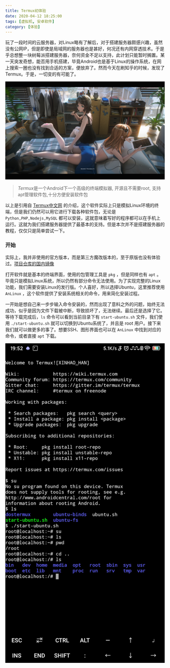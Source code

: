 ```yaml
---
title: Termux初体验
date: 2020-04-12 18:25:00
tags: [虚拟机, 安卓软件]
category: [体验]
---
```


玩了一段时间的云服务器，对Linux略有了解后，对于搭建服务器颇感兴趣，虽然没有公网IP，但是即使是局域网的服务器也是甚好，何况还有内网穿透技术。于是乎总想整一块树莓派搭建服务器，奈何资金不足以支持，此计划只能暂时搁置。某一天突发奇想，能否用手机搭建，毕竟Android也是基于Linux的操作系统，在网上搜索一圈也没有找到合适的方案，便放弃了。然而今天在刷知乎的时候，发现了Termux。于是，一切变的有可能了。

<!--more-->

![](/images/pic/81.jpg)

> *Termux*是一个Android下一个高级的终端模拟器, 开源且不需要root, 支持apt管理软件包,十分方便安装软件包

以上是引用自 [Termux中文网](http://www.termux.cn/) 的介绍，这个软件实际上只是模拟Linux环境的终端，但是我们仍然可以用它进行下载各种软件包，无论是 `Python,PHP,Nodejs,MySQL` 都可以安装，这就意味着写好的程序都可以在手机上运行。这就为我们搭建服务器提供了最基本的支持。但是本次并不是搭建服务器的教程，仅仅只是简单尝试一下。

### 开始

实际上，我并非使用的官方版本，而是第三方魔改版本的，至于原版也没有体验过。[项目仓库的国内镜像](https://gitee.com/mirrors/termux/tree/master)

打开软件就是基本的终端界面，使用的包管理工具是 `pkg` ，但是同样也有 `apt` 。毕竟只是模拟Linux系统，所以仍然有部分命令无法使用。为了实现完整的Linux功能，我们需要安装Linux的发行版。个人喜好，所以选择Ubuntu，这里推荐使用 `AnLinux` ，这个软件提供了安装系统相关的命令，用来简化安装过程。

一开始是想自己来一步步输入命令安装的，然而出现了意料之外的问题，始终无法成功，似乎是因为文件下载被中断，导致损坏了，无法继续。最后还是选择了它。等待下载完成后，`ls` 命令可以看到当前目录下有 `start-ubuntu.sh` 文件，我们使用 `./start-ubuntu.sh` 就可以切换到Ubuntu系统了，并且是 root 用户。接下来我们就可以做更多的事了。想要SSH、图形界面也可以在 `AnLinux` 中找到对应的命令，或者直接 `apt` 下载。

![](/images/post/Termux初体验/Termux.jpg)



